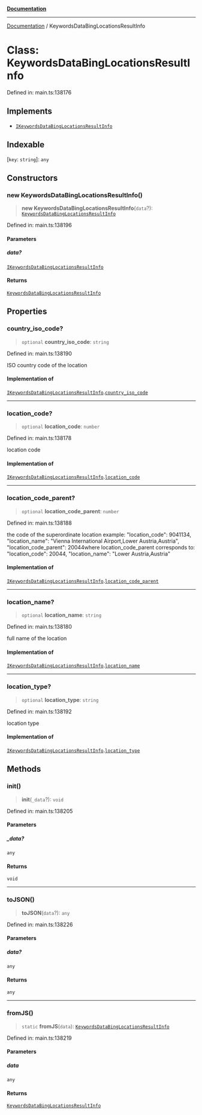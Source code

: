[**Documentation**](../README.md)

***

[Documentation](../README.md) / KeywordsDataBingLocationsResultInfo

# Class: KeywordsDataBingLocationsResultInfo

Defined in: main.ts:138176

## Implements

- [`IKeywordsDataBingLocationsResultInfo`](../interfaces/IKeywordsDataBingLocationsResultInfo.md)

## Indexable

\[`key`: `string`\]: `any`

## Constructors

### new KeywordsDataBingLocationsResultInfo()

> **new KeywordsDataBingLocationsResultInfo**(`data`?): [`KeywordsDataBingLocationsResultInfo`](KeywordsDataBingLocationsResultInfo.md)

Defined in: main.ts:138196

#### Parameters

##### data?

[`IKeywordsDataBingLocationsResultInfo`](../interfaces/IKeywordsDataBingLocationsResultInfo.md)

#### Returns

[`KeywordsDataBingLocationsResultInfo`](KeywordsDataBingLocationsResultInfo.md)

## Properties

### country\_iso\_code?

> `optional` **country\_iso\_code**: `string`

Defined in: main.ts:138190

ISO country code of the location

#### Implementation of

[`IKeywordsDataBingLocationsResultInfo`](../interfaces/IKeywordsDataBingLocationsResultInfo.md).[`country_iso_code`](../interfaces/IKeywordsDataBingLocationsResultInfo.md#country_iso_code)

***

### location\_code?

> `optional` **location\_code**: `number`

Defined in: main.ts:138178

location code

#### Implementation of

[`IKeywordsDataBingLocationsResultInfo`](../interfaces/IKeywordsDataBingLocationsResultInfo.md).[`location_code`](../interfaces/IKeywordsDataBingLocationsResultInfo.md#location_code)

***

### location\_code\_parent?

> `optional` **location\_code\_parent**: `number`

Defined in: main.ts:138188

the code of the superordinate location
example:
"location_code": 9041134,
"location_name": "Vienna International Airport,Lower Austria,Austria",
"location_code_parent": 20044where location_code_parent corresponds to:
"location_code": 20044,
"location_name": "Lower Austria,Austria"

#### Implementation of

[`IKeywordsDataBingLocationsResultInfo`](../interfaces/IKeywordsDataBingLocationsResultInfo.md).[`location_code_parent`](../interfaces/IKeywordsDataBingLocationsResultInfo.md#location_code_parent)

***

### location\_name?

> `optional` **location\_name**: `string`

Defined in: main.ts:138180

full name of the location

#### Implementation of

[`IKeywordsDataBingLocationsResultInfo`](../interfaces/IKeywordsDataBingLocationsResultInfo.md).[`location_name`](../interfaces/IKeywordsDataBingLocationsResultInfo.md#location_name)

***

### location\_type?

> `optional` **location\_type**: `string`

Defined in: main.ts:138192

location type

#### Implementation of

[`IKeywordsDataBingLocationsResultInfo`](../interfaces/IKeywordsDataBingLocationsResultInfo.md).[`location_type`](../interfaces/IKeywordsDataBingLocationsResultInfo.md#location_type)

## Methods

### init()

> **init**(`_data`?): `void`

Defined in: main.ts:138205

#### Parameters

##### \_data?

`any`

#### Returns

`void`

***

### toJSON()

> **toJSON**(`data`?): `any`

Defined in: main.ts:138226

#### Parameters

##### data?

`any`

#### Returns

`any`

***

### fromJS()

> `static` **fromJS**(`data`): [`KeywordsDataBingLocationsResultInfo`](KeywordsDataBingLocationsResultInfo.md)

Defined in: main.ts:138219

#### Parameters

##### data

`any`

#### Returns

[`KeywordsDataBingLocationsResultInfo`](KeywordsDataBingLocationsResultInfo.md)
